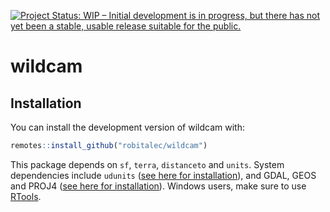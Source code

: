 
<!-- README.md is generated from README.Rmd. Please edit that file -->

[![Project Status: WIP – Initial development is in progress, but there
has not yet been a stable, usable release suitable for the
public.](https://www.repostatus.org/badges/latest/wip.svg)](https://www.repostatus.org/#wip)

# wildcam

## Installation

You can install the development version of wildcam with:

``` r
remotes::install_github("robitalec/wildcam")
```

This package depends on `sf`, `terra`, `distanceto` and `units`. System
dependencies include `udunits` ([see here for
installation](https://github.com/r-quantities/units#installation)), and
GDAL, GEOS and PROJ4 ([see here for
installation](https://github.com/r-spatial/sf/#installing)). Windows
users, make sure to use
[RTools](https://cran.r-project.org/bin/windows/Rtools/).
